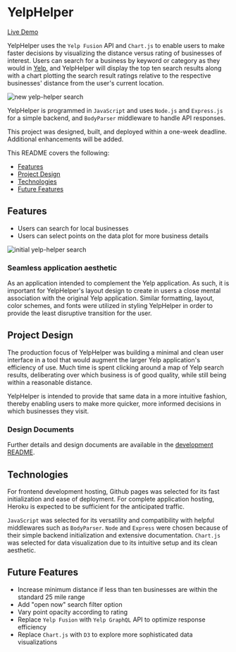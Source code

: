 # YelpHelper

[Live Demo](http://yelp-helper.herokuapp.com/)

YelpHelper uses the `Yelp Fusion` API and `Chart.js` to enable users to make faster decisions by visualizing the distance versus rating of businesses of interest. Users can search for a business by keyword or category as they would in [Yelp](https://yelp.com), and YelpHelper will display the top ten search results along with a chart plotting the search result ratings relative to the respective businesses' distance from the user's current location.

![new yelp-helper search](https://media.giphy.com/media/1oEV5fXhJroPs8o0TM/giphy.gif)

YelpHelper is programmed in `JavaScript` and uses `Node.js` and `Express.js` for a simple backend, and `BodyParser` middleware to handle API responses.

This project was designed, built, and deployed within a one-week deadline. Additional enhancements will be added.

This README covers the following:
* [Features](https://github.com/JordanYu4/Yelp-Helper#features)
* [Project Design](https://github.com/JordanYu4/Yelp-Helper#project-design)
* [Technologies](https://github.com/JordanYu4/Yelp-Helper#technologies)
* [Future Features](https://github.com/JordanYu4/Yelp-Helper#future-features)

## Features

* Users can search for local businesses
* Users can select points on the data plot for more business details

![initial yelp-helper search](https://media.giphy.com/media/Zcz0CCjeFn9uTu3G9Z/giphy.gif)

### Seamless application aesthetic

As an application intended to complement the Yelp application. As such, it is important for YelpHelper's layout design to create in users a close mental association with the original Yelp application. Similar formatting, layout, color schemes, and fonts were utilized in styling YelpHelper in order to provide the least disruptive transition for the user.

## Project Design

The production focus of YelpHelper was building a minimal and clean user interface in a tool that would augment the larger Yelp application's efficiency of use. Much time is spent clicking around a map of Yelp search results, deliberating over which business is of good quality, while still being within a reasonable distance.

YelpHelper is intended to provide that same data in a more intuitive fashion, thereby enabling users to make more quicker, more informed decisions in which businesses they visit.

### Design Documents

Further details and design documents are available in the [development README](https://github.com/JordanYu4/Yelp-Helper/blob/master/README_development.md).

## Technologies

For frontend development hosting, Github pages was selected for its fast initialization and ease of deployment. For complete application hosting, Heroku is expected to be sufficient for the anticipated traffic.

`JavaScript` was selected for its versatility and compatibility with helpful middlewares such as `BodyParser`. `Node` and `Express` were chosen because of their simple backend initialization and extensive documentation. `Chart.js` was selected for data visualization due to its intuitive setup and its clean aesthetic.

## Future Features

* Increase minimum distance if less than ten businesses are within the standard 25 mile range
* Add "open now" search filter option
* Vary point opacity according to rating
* Replace `Yelp Fusion` with `Yelp GraphQL` API to optimize response efficiency
* Replace `Chart.js` with `D3` to explore more sophisticated data visualizations
